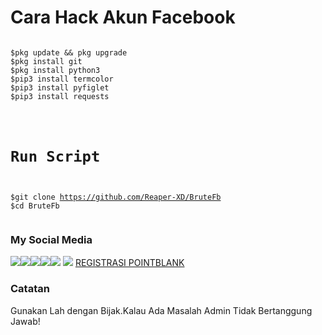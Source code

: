 # Cara Hack Akun Facebook
<pre><code>
$pkg update && pkg upgrade
$pkg install git
$pkg install python3
$pip3 install termcolor
$pip3 install pyfiglet
$pip3 install requests
</pre></code>
<code><pre>
# Run Script
$git clone https://github.com/Reaper-XD/BruteFb
$cd BruteFb
</code></pre>
### My Social Media
[![](https://img.shields.io/badge/Github-black?logo=Github&logoColor=black&labelColor=white)](https://github.com/Reaper-XD)[![](https://img.shields.io/badge/Facebook-blue?logo=Facebook&logoColor=blue&labelColor=white)](https://www.facebook.com/ReaperXD277)[![](https://img.shields.io/badge/Instagram-red?logo=Instagram&logoColor=red&labelColor=white)](https://www.instagram.com/ferdik_reza/)[![](https://img.shields.io/badge/Youtube-red?logo=Youtube&logoColor=red&labelColor=white)](https://www.youtube.com/channel/UC5zJsltM9leQwjvYqrA_r5Q)[![](https://img.shields.io/badge/TikTok-black?logo=TikTok&logoColor=black&labelColor=white)](https://www.tiktok.com/@reaperxd21?lang=id-ID)
[![](https://img.shields.io/badge/Chrome-orange?green?red?logo=Chrome&logoColor=orange?green?red&labelColor=white)](https://chrome.google.com/webstore/detail/get-facebook-access-token/coaoigakadjdinfmepjlhfiichelcjpn?hl=en)
<a href="https://www.pointblank.id/member/signup" title="#TUTORIAL REGISTRASI">REGISTRASI POINTBLANK</a>
### Catatan
Gunakan Lah dengan Bijak.Kalau Ada Masalah Admin Tidak Bertanggung Jawab!

